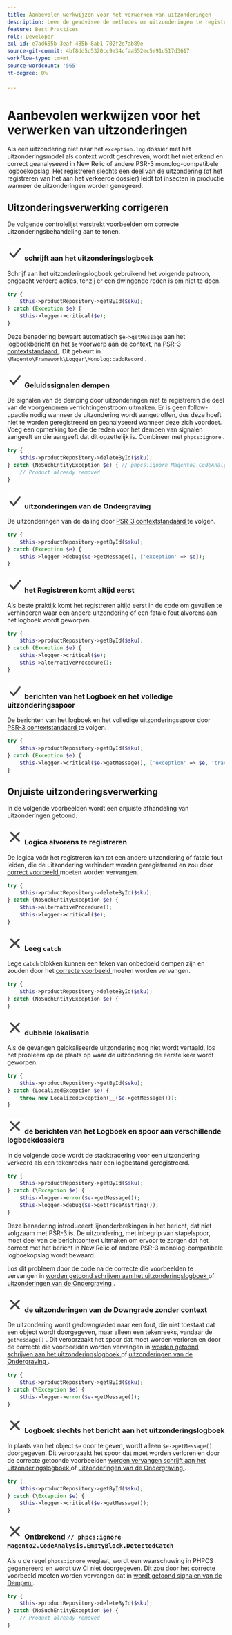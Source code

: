 ```yaml
---
title: Aanbevolen werkwijzen voor het verwerken van uitzonderingen
description: Leer de geadviseerde methodes om uitzonderingen te registreren wanneer het ontwikkelen van de projecten van Adobe Commerce.
feature: Best Practices
role: Developer
exl-id: e7ad685b-3eaf-485b-8ab1-702f2e7ab89e
source-git-commit: 4bf8dd5c5320cc9a34cfaa552ec5e91d517d3617
workflow-type: tm+mt
source-wordcount: '565'
ht-degree: 0%

---
```


# Aanbevolen werkwijzen voor het verwerken van uitzonderingen

Als een uitzondering niet naar het `exception.log` dossier met het uitzonderingsmodel als context wordt geschreven, wordt het niet erkend en correct geanalyseerd in New Relic of andere PSR-3 monolog-compatibele logboekopslag. Het registreren slechts een deel van de uitzondering (of het registreren van het aan het verkeerde dossier) leidt tot insecten in productie wanneer de uitzonderingen worden genegeerd.

## Uitzonderingsverwerking corrigeren

De volgende controlelijst verstrekt voorbeelden om correcte uitzonderingsbehandeling aan te tonen.

### ![ correct ](../../../assets/yes.svg) schrijft aan het uitzonderingslogboek

Schrijf aan het uitzonderingslogboek gebruikend het volgende patroon, ongeacht verdere acties, tenzij er een dwingende reden is om niet te doen.

```php
try {
    $this->productRepository->getById($sku);
} catch (Exception $e) {
    $this->logger->critical($e);
}
```

Deze benadering bewaart automatisch `$e->getMessage` aan het logboekbericht en het `$e` voorwerp aan de context, na [ PSR-3 contextstandaard ](https://www.php-fig.org/psr/psr-3/#13-context). Dit gebeurt in `\Magento\Framework\Logger\Monolog::addRecord` .

### ![ correcte ](../../../assets/yes.svg) Geluidssignalen dempen

De signalen van de demping door uitzonderingen niet te registreren die deel van de voorgenomen verrichtingenstroom uitmaken. Er is geen follow-upactie nodig wanneer de uitzondering wordt aangetroffen, dus deze hoeft niet te worden geregistreerd en geanalyseerd wanneer deze zich voordoet. Voeg een opmerking toe die de reden voor het dempen van signalen aangeeft en die aangeeft dat dit opzettelijk is. Combineer met `phpcs:ignore` .

```php
try {
    $this->productRepository->deleteById($sku);
} catch (NoSuchEntityException $e) { // phpcs:ignore Magento2.CodeAnalysis.EmptyBlock.DetectedCatch
    // Product already removed
}
```

### ![ correcte ](../../../assets/yes.svg) uitzonderingen van de Ondergraving

De uitzonderingen van de daling door [ PSR-3 contextstandaard ](https://www.php-fig.org/psr/psr-3/#13-context) te volgen.

```php
try {
    $this->productRepository->getById($sku);
} catch (Exception $e) {
    $this->logger->debug($e->getMessage(), ['exception' => $e]);
}
```

### ![ correct ](../../../assets/yes.svg) het Registreren komt altijd eerst

Als beste praktijk komt het registreren altijd eerst in de code om gevallen te verhinderen waar een andere uitzondering of een fatale fout alvorens aan het logboek wordt geworpen.

```php
try {
    $this->productRepository->getById($sku);
} catch (Exception $e) {
    $this->logger->critical($e);
    $this->alternativeProcedure();
}
```

### ![ correcte ](../../../assets/yes.svg) berichten van het Logboek en het volledige uitzonderingsspoor

De berichten van het logboek en het volledige uitzonderingsspoor door [ PSR-3 contextstandaard ](https://www.php-fig.org/psr/psr-3/#13-context) te volgen.

```php
try {
    $this->productRepository->getById($sku);
} catch (Exception $e) {
    $this->logger->critical($e->getMessage(), ['exception' => $e, 'trace' => $e->getTrace()]);
}
```

## Onjuiste uitzonderingsverwerking

In de volgende voorbeelden wordt een onjuiste afhandeling van uitzonderingen getoond.

### ![ onjuiste ](../../../assets/no.svg) Logica alvorens te registreren

De logica vóór het registreren kan tot een andere uitzondering of fatale fout leiden, die de uitzondering verhindert worden geregistreerd en zou door [ correct voorbeeld ](#logging-always-comes-first) moeten worden vervangen.

```php
try {
    $this->productRepository->deleteById($sku);
} catch (NoSuchEntityException $e) {
    $this->alternativeProcedure();
    $this->logger->critical($e);
}
```

### ![ onjuist ](../../../assets/no.svg) Leeg `catch`

Lege `catch` blokken kunnen een teken van onbedoeld dempen zijn en zouden door het [ correcte voorbeeld ](#mute-signals) moeten worden vervangen.

```php
try {
    $this->productRepository->deleteById($sku);
} catch (NoSuchEntityException $e) {
}
```

### ![ onjuiste ](../../../assets/no.svg) dubbele lokalisatie

Als de gevangen gelokaliseerde uitzondering nog niet wordt vertaald, los het probleem op de plaats op waar de uitzondering de eerste keer wordt geworpen.

```php
try {
    $this->productRepository->getById($sku);
} catch (LocalizedException $e) {
    throw new LocalizedException(__($e->getMessage()));
}
```

### ![ onjuiste ](../../../assets/no.svg) de berichten van het Logboek en spoor aan verschillende logboekdossiers

In de volgende code wordt de stacktracering voor een uitzondering verkeerd als een tekenreeks naar een logbestand geregistreerd.

```php
try {
    $this->productRepository->getById($sku);
} catch (\Exception $e) {
    $this->logger->error($e->getMessage());
    $this->logger->debug($e->getTraceAsString());
}
```

Deze benadering introduceert lijnonderbrekingen in het bericht, dat niet volgzaam met PSR-3 is. De uitzondering, met inbegrip van stapelspoor, moet deel van de berichtcontext uitmaken om ervoor te zorgen dat het correct met het bericht in New Relic of andere PSR-3 monolog-compatibele logboekopslag wordt bewaard.

Los dit probleem door de code na de correcte die voorbeelden te vervangen in [ worden getoond schrijven aan het uitzonderingslogboek ](#write-to-the-exception-log) of [ uitzonderingen van de Ondergraving ](#downgrade-exceptions).

### ![ onjuiste ](../../../assets/no.svg) de uitzonderingen van de Downgrade zonder context

De uitzondering wordt gedowngraded naar een fout, die niet toestaat dat een object wordt doorgegeven, maar alleen een tekenreeks, vandaar de `getMessage()` . Dit veroorzaakt het spoor dat moet worden verloren en door de correcte die voorbeelden worden vervangen in [ worden getoond schrijven aan het uitzonderingslogboek ](#write-to-the-exception-log) of [ uitzonderingen van de Ondergraving ](#downgrade-exceptions).

```php
try {
    $this->productRepository->getById($sku);
} catch (\Exception $e) {
    $this->logger->error($e->getMessage());
}
```

### ![ onjuist ](../../../assets/no.svg) Logboek slechts het bericht aan het uitzonderingslogboek

In plaats van het object `$e` door te geven, wordt alleen `$e->getMessage()` doorgegeven. Dit veroorzaakt het spoor dat moet worden verloren en door de correcte getoonde voorbeelden [ worden vervangen schrijft aan het uitzonderingslogboek ](#write-to-the-exception-log) of [ uitzonderingen van de Ondergraving ](#downgrade-exceptions).

```php
try {
    $this->productRepository->getById($sku);
} catch (\Exception $e) {
    $this->logger->critical($e->getMessage());
}
```

### ![ onjuist ](../../../assets/no.svg) Ontbrekend `// phpcs:ignore Magento2.CodeAnalysis.EmptyBlock.DetectedCatch`

Als u de regel `phpcs:ignore` weglaat, wordt een waarschuwing in PHPCS gegenereerd en wordt uw CI niet doorgegeven. Dit zou door het correcte voorbeeld moeten worden vervangen dat in [ wordt getoond signalen van de Dempen ](#mute-signals).

```php
try {
    $this->productRepository->deleteById($sku);
} catch (NoSuchEntityException $e) {
    // Product already removed
}
```
